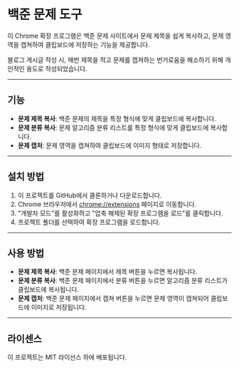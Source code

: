 # 백준 문제 도구

이 Chrome 확장 프로그램은 백준 문제 사이트에서 문제 제목을 쉽게 복사하고, 문제 영역을 캡쳐하여 클립보드에 저장하는 기능을 제공합니다.

블로그 게시글 작성 시, 매번 제목을 적고 문제를 캡쳐하는 번거로움을 해소하기 위해 개인적인 용도로 작성되었습니다.

---

## 기능

- **문제 제목 복사**: 백준 문제의 제목을 특정 형식에 맞게 클립보드에 복사합니다.
- **문제 분류 복사**: 문제 알고리즘 분류 리스트를 특정 형식에 맞게 클립보드에 복사합니다.
- **문제 캡처**: 문제 영역을 캡쳐하여 클립보드에 이미지 형태로 저장합니다.

---

## 설치 방법

1. 이 프로젝트를 GitHub에서 클론하거나 다운로드합니다.
2. Chrome 브라우저에서 [chrome://extensions](chrome://extensions) 페이지로 이동합니다.
3. "개발자 모드"를 활성화하고 "압축 해제된 확장 프로그램을 로드"를 클릭합니다.
4. 프로젝트 폴더를 선택하여 확장 프로그램을 로드합니다.

---

## 사용 방법

- **문제 제목 복사**: 백준 문제 페이지에서 제목 버튼을 누르면 복사됩니다.
- **문제 분류 복사**: 백준 문제 페이지에서 분류 버튼을 누르면 알고리즘 분류 리스트가 클립보드에 복사됩니다.
- **문제 캡처**: 백준 문제 페이지에서 캡쳐 버튼을 누르면 문제 영역이 캡쳐되어 클립보드에 이미지로 저장됩니다.

---

## 라이센스

이 프로젝트는 MIT 라이선스 하에 배포됩니다.